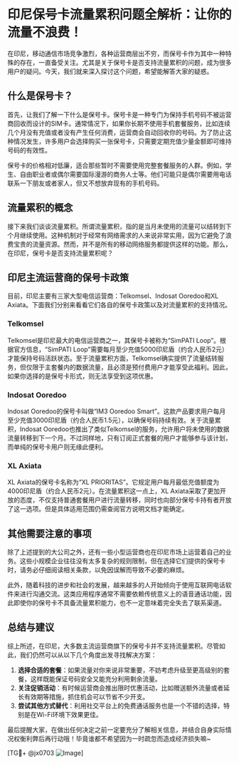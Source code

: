 # 印尼保号卡流量累积问题全解析：让你的流量不浪费！

在印尼，移动通信市场竞争激烈，各种运营商层出不穷，而保号卡作为其中一种特殊的存在，一直备受关注。尤其是关于保号卡是否支持流量累积的问题，成为很多用户的疑问。今天，我们就来深入探讨这个问题，希望能解答大家的疑惑。

## 什么是保号卡？

首先，让我们了解一下什么是保号卡。保号卡是一种专门为保持手机号码不被运营商回收而设计的SIM卡。通常情况下，如果你长期不使用手机套餐服务，比如连续几个月没有充值或者没有产生任何消费，运营商会自动回收你的号码。为了防止这种情况发生，许多用户会选择购买一张保号卡，只需要定期充值少量金额即可维持号码的有效性。

保号卡的价格相对低廉，适合那些暂时不需要使用完整套餐服务的人群。例如，学生、自由职业者或偶尔需要国际漫游的商务人士等。他们可能只是偶尔需要用电话联系一下朋友或者家人，但又不想放弃现有的手机号码。

## 流量累积的概念

接下来我们谈谈流量累积。所谓流量累积，指的是当月未使用的流量可以结转到下个月继续使用。这种机制对于经常有网络需求的人来说非常实用，因为它避免了浪费宝贵的流量资源。然而，并不是所有的移动网络服务都提供这样的功能。那么，在印尼，保号卡是否支持流量累积呢？

## 印尼主流运营商的保号卡政策

目前，印尼主要有三家大型电信运营商：Telkomsel、Indosat Ooredoo和XL Axiata。下面我们分别来看看它们各自的保号卡政策以及对流量累积的支持情况。

### Telkomsel

Telkomsel是印尼最大的电信运营商之一，其保号卡被称为“SimPATI Loop”。根据官方信息，“SimPATI Loop”需要每月至少充值5000印尼盾（约合人民币2元）才能保持号码活跃状态。至于流量累积方面，Telkomsel确实提供了流量结转服务，但仅限于主套餐内的数据流量，且必须是预付费用户才能享受此福利。因此，如果你选择的是保号卡形式，则无法享受到这项优惠。

### Indosat Ooredoo

Indosat Ooredoo的保号卡叫做“IM3 Ooredoo Smart”。这款产品要求用户每月至少充值3000印尼盾（约合人民币1.5元），以确保号码持续有效。关于流量累积，Indosat Ooredoo也推出了类似Telkomsel的服务，允许用户将未使用的数据流量转移到下一个月。不过同样地，只有订阅正式套餐的用户才能够参与该计划，而单纯的保号卡用户则无缘此便利。

### XL Axiata

XL Axiata的保号卡名称为“XL PRIORITAS”。它规定用户每月最低充值额度为4000印尼盾（约合人民币2元）。在流量累积这一点上，XL Axiata采取了更加开放的态度，不仅支持普通套餐用户进行流量转移，同时也向部分保号卡持有者开放了这一选项。但是具体适用范围仍需查阅官方说明文档才能确定。

## 其他需要注意的事项

除了上述提到的大公司之外，还有一些小型运营商也在印尼市场上运营着自己的业务。这些小规模企业往往没有太多复杂的规则限制，但在选择它们提供的保号卡时，请务必仔细阅读相关条款，以免因误解而导致不必要的麻烦。

此外，随着科技的进步和社会的发展，越来越多的人开始倾向于使用互联网电话软件来进行沟通交流。这类应用程序通常不需要依赖传统意义上的语音通话功能，因此即使你的保号卡不具备流量累积能力，也不一定意味着完全失去了联系渠道。

## 总结与建议

综上所述，在印尼，大多数主流运营商旗下的保号卡并不支持流量累积。尽管如此，我们仍然可以从以下几个角度出发寻找解决方案：

1. **选择合适的套餐**：如果流量对你来说非常重要，不妨考虑升级至更高级别的套餐，这样既能保证号码安全又能充分利用剩余流量。
2. **关注促销活动**：有时候运营商会推出限时优惠活动，比如赠送额外流量或者延长有效期等措施，抓住机会可以节省不少开支。
3. **尝试其他方式替代**：利用社交平台上的免费通话服务也是一个不错的选择，特别是在Wi-Fi环境下效果更佳。

最后提醒大家，在做出任何决定之前一定要充分了解相关信息，并结合自身实际情况权衡利弊后再行动哦！毕竟谁都不希望因为一时疏忽而造成经济损失嘛~

[TG💪+ @jx0703 ![Image](https://github.com/user-attachments/assets/dbca1d08-cadb-493c-b0ec-ad6f7a83f270)]